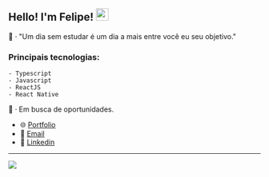 ## Hello! I'm Felipe! <img src="https://media.giphy.com/media/hvRJCLFzcasrR4ia7z/giphy.gif" width="25px">

<div align="flex-start">
 🔎 · "Um dia sem estudar é um dia a mais entre você eu seu objetivo."
 
 ### Principais tecnologias:
    - Typescript
    - Javascript
    - ReactJS
    - React Native

  
  🔭 · Em busca de oportunidades.

 - 🌐 [Portfolio](https://mfelipesilva.vercel.app/)
 - 📧 [Email](mailto:silvaafelipe016@gmail.com)
 - 🥳 [Linkedin](https://www.linkedin.com/in/mfelipesilva/)
</div>

---
<div style="display: inline_block">
  <img align="center" src="https://skillicons.dev/icons?i=javascript,typescript,css,html,react,redux,nextjs,tailwind,styledcomponents,nodejs,git,github,mongodb,figma,vscode" />
</div>

